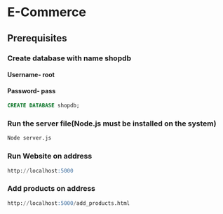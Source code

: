 # E-Commerce

## Prerequisites
  
### Create database with name shopdb
#### Username- root 
#### Password- pass
```sql
CREATE DATABASE shopdb;
```
### Run the server file(Node.js must be installed on the system)
```sql
Node server.js
```
### Run Website on address
```sql
http://localhost:5000
```
### Add products on address 
```sql
http://localhost:5000/add_products.html
```

